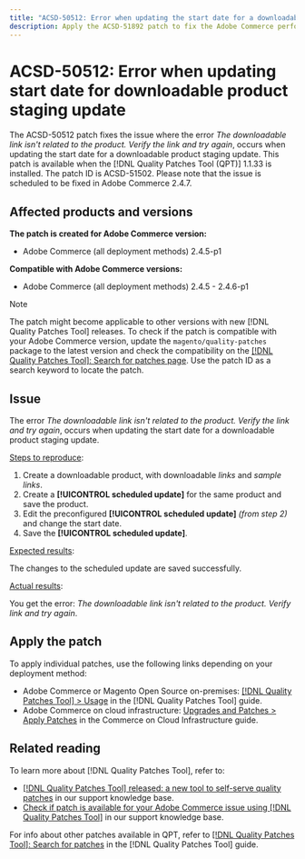 ```yaml
---
title: "ACSD-50512: Error when updating the start date for a downloadable product staging update"
description: Apply the ACSD-51892 patch to fix the Adobe Commerce performance issue where the error "The downloadable link isn't related to the product.Verify the link and try again", occurs when updating the start date for a downloadable product staging update.
---
```

# ACSD-50512: Error when updating start date for downloadable product staging update

The ACSD-50512 patch fixes the issue where the error *The downloadable link isn't related to the product. Verify the link and try again*, occurs when updating the start date for a downloadable product staging update. This patch is available when the [!DNL Quality Patches Tool (QPT)] 1.1.33 is installed. The patch ID is ACSD-51502. Please note that the issue is scheduled to be fixed in Adobe Commerce 2.4.7.

## Affected products and versions

**The patch is created for Adobe Commerce version:**

* Adobe Commerce (all deployment methods) 2.4.5-p1

**Compatible with Adobe Commerce versions:**

* Adobe Commerce (all deployment methods) 2.4.5 - 2.4.6-p1

>[!NOTE]
>
>The patch might become applicable to other versions with new [!DNL Quality Patches Tool] releases. To check if the patch is compatible with your Adobe Commerce version, update the `magento/quality-patches` package to the latest version and check the compatibility on the [[!DNL Quality Patches Tool]: Search for patches page](https://experienceleague.adobe.com/tools/commerce-quality-patches/index.html). Use the patch ID as a search keyword to locate the patch.

## Issue

The error *The downloadable link isn't related to the product. Verify the link and try again*, occurs when updating the start date for a downloadable product staging update.

<u>Steps to reproduce</u>:

1. Create a downloadable product, with downloadable *links* and *sample links*.
1. Create a **[!UICONTROL scheduled update]** for the same product and save the product.
1. Edit the preconfigured **[!UICONTROL scheduled update]** *(from step 2)* and change the start date.
1. Save the **[!UICONTROL scheduled update]**.

<u>Expected results</u>:

The changes to the scheduled update are saved successfully.

<u>Actual results</u>:

You get the error: *The downloadable link isn't related to the product. Verify link and try again*.

## Apply the patch

To apply individual patches, use the following links depending on your deployment method:

* Adobe Commerce or Magento Open Source on-premises: [[!DNL Quality Patches Tool] > Usage](https://experienceleague.adobe.com/docs/commerce-operations/tools/quality-patches-tool/usage.html) in the [!DNL Quality Patches Tool] guide.
* Adobe Commerce on cloud infrastructure: [Upgrades and Patches > Apply Patches](https://experienceleague.adobe.com/docs/commerce-cloud-service/user-guide/develop/upgrade/apply-patches.html) in the Commerce on Cloud Infrastructure guide.

## Related reading

To learn more about [!DNL Quality Patches Tool], refer to:

* [[!DNL Quality Patches Tool] released: a new tool to self-serve quality patches](/help/announcements/adobe-commerce-announcements/magento-quality-patches-released-new-tool-to-self-serve-quality-patches.md) in our support knowledge base.
* [Check if patch is available for your Adobe Commerce issue using [!DNL Quality Patches Tool]](/help/support-tools/patches-available-in-qpt-tool/check-patch-for-magento-issue-with-magento-quality-patches.md) in our support knowledge base.

For info about other patches available in QPT, refer to [[!DNL Quality Patches Tool]: Search for patches](https://experienceleague.adobe.com/tools/commerce-quality-patches/index.html) in the [!DNL Quality Patches Tool] guide.
